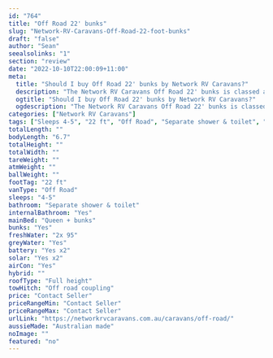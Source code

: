 ```yaml
---
id: "764"
title: "Off Road 22' bunks"
slug: "Network-RV-Caravans-Off-Road-22-foot-bunks"
draft: "false"
author: "Sean"
seealsolinks: "1"
section: "review"
date: "2022-10-10T22:00:09+11:00"
meta:
  title: "Should I buy Off Road 22' bunks by Network RV Caravans?"
  description: "The Network RV Caravans Off Road 22' bunks is classed as Off Road, and sleeps 4-5 people. It is Australian made and comes in at 22 ft. It generally has Separate shower & toilet."
  ogtitle: "Should I buy Off Road 22' bunks by Network RV Caravans?"
  ogdescription: "The Network RV Caravans Off Road 22' bunks is classed as Off Road, and sleeps 4-5 people. It is Australian made and comes in at 22 ft. It generally has Separate shower & toilet."
categories: ["Network RV Caravans"]
tags: ["Sleeps 4-5", "22 ft", "Off Road", "Separate shower & toilet", "Full height", "Price Unknown"]
totalLength: ""
bodyLength: "6.7"
totalHeight: ""
totalWidth: ""
tareWeight: ""
atmWeight: ""
ballWeight: ""
footTag: "22 ft"
vanType: "Off Road"
sleeps: "4-5"
bathroom: "Separate shower & toilet"
internalBathroom: "Yes"
mainBed: "Queen + bunks"
bunks: "Yes"
freshWater: "2x 95"
greyWater: "Yes"
battery: "Yes x2"
solar: "Yes x2"
airCon: "Yes"
hybrid: ""
roofType: "Full height"
towHitch: "Off road coupling"
price: "Contact Seller"
priceRangeMin: "Contact Seller"
priceRangeMax: "Contact Seller"
urlLink: "https://networkrvcaravans.com.au/caravans/off-road/"
aussieMade: "Australian made"
noImage: ""
featured: "no"
---
```

